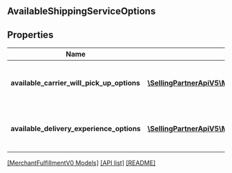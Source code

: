 ## AvailableShippingServiceOptions

## Properties

Name | Type | Description | Notes
------------ | ------------- | ------------- | -------------
**available_carrier_will_pick_up_options** | [**\SellingPartnerApiV5\Model\MerchantFulfillmentV0\AvailableCarrierWillPickUpOption[]**](AvailableCarrierWillPickUpOption.md) | List of available carrier pickup options. |
**available_delivery_experience_options** | [**\SellingPartnerApiV5\Model\MerchantFulfillmentV0\AvailableDeliveryExperienceOption[]**](AvailableDeliveryExperienceOption.md) | List of available delivery experience options. |

[[MerchantFulfillmentV0 Models]](../) [[API list]](../../Api) [[README]](../../../README.md)
